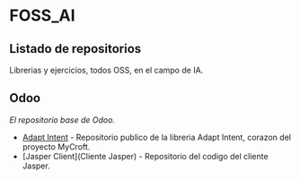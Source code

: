 # FOSS_AI
## Listado de repositorios
Librerias y ejercicios, todos OSS, en el campo de IA.

## Odoo

*El repositorio base de Odoo.*

* [Adapt Intent](https://github.com/MycroftAI/adapt) - Repositorio publico de la libreria Adapt Intent, corazon del proyecto MyCroft.
* [Jasper Client](Cliente Jasper) - Repositorio del codigo del cliente Jasper.

